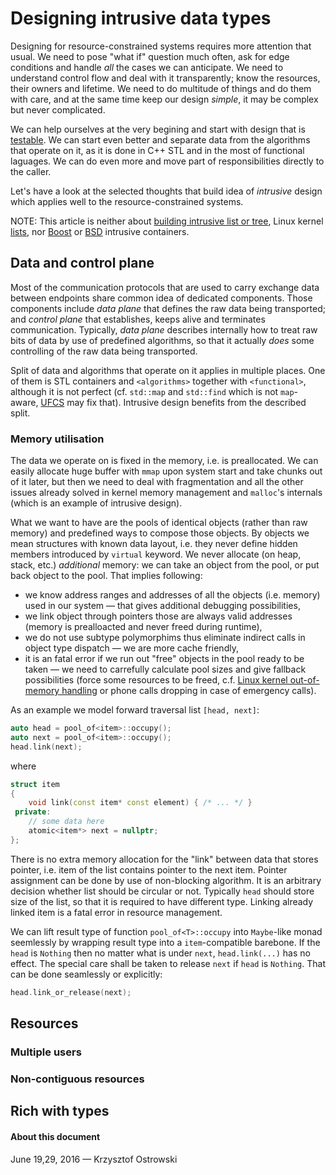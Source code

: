
# Designing intrusive data types

Designing for resource-constrained systems requires more attention that usual. We need to pose "what if" question much often, ask for edge conditions and handle _all_ the cases we can anticipate. We need to understand control flow and deal with it transparently; know the resources, their owners and lifetime. We need to do multitude of things and do them with care, and at the same time keep our design _simple_, it may be complex but never complicated.

We can help ourselves at the very begining and start with design that is [testable](https://github.com/insooth/insooth.github.io/blob/master/testable-design.md "Start with testable design right now"). We can start even better and separate data from the algorithms that operate on it, as it is done in C++ STL and in the most of  functional laguages. We can do even more and move part of responsibilities directly to the caller.

Let's have a look at the selected thoughts that build idea of _intrusive_ design which applies well to the resource-constrained systems.

NOTE: This article is neither about [building intrusive list or tree](http://www.codefarms.com/publications/intrusiv/Intrusive.pdf "Intrusive Data Structures  - Jiri Soukup"), Linux kernel [lists](https://isis.poly.edu/kulesh/stuff/src/klist/ "Linux Kernel Linked List Explained"), nor [Boost](http://www.boost.org/doc/libs/1_61_0/doc/html/intrusive.html "Boost.Intrusive") or [BSD](http://www.freebsd.org/cgi/man.cgi?queue "FreeBSD Library Functions Manual - QUEUE(3)") intrusive containers.

## Data and control plane

Most of the communication protocols that are used to carry exchange data between endpoints share common idea of dedicated components. Those components include _data plane_ that defines the raw data being transported; and _control plane_ that establishes, keeps alive and terminates communication. Typically, _data plane_ describes internally how to treat raw bits of data by use of predefined algorithms, so that it actually _does_ some controlling of the raw data being transported.

Split of data and algorithms that operate on it applies in multiple places. One of them is STL containers and `<algorithms>` together with `<functional>`, although it is not perfect (cf. `std::map` and `std::find` which is not `map`-aware, [UFCS](https://isocpp.org/files/papers/N4165.pdf "Herb Sutter: Unified Call Syntax") may fix that). Intrusive design benefits from the described split.

### Memory utilisation

The data we operate on is fixed in the memory, i.e. is preallocated. We can easily allocate huge buffer with `mmap` upon system start and take chunks out of it later, but then we need to deal with fragmentation and all the other issues already solved in kernel memory management and `malloc`'s internals (which is an example of intrusive design).

What we want to have are the pools of identical objects (rather than raw memory) and predefined ways to compose those objects. By objects we mean structures with known data layout, i.e. they never define hidden members introduced by `virtual` keyword. We never allocate (on heap, stack, etc.) _additional_ memory: we can take an object from the pool, or put back object to the pool. That implies following:
* we know address ranges and addresses of all the objects (i.e. memory) used in our system &mdash; that gives additional debugging possibilities,
* we link object through pointers those are always valid addresses (memory is prealloacted and never freed during runtime),
* we do not use subtype polymorphims thus eliminate indirect calls in object type dispatch &mdash; we are more cache friendly,
* it is an fatal error if we run out "free" objects in the pool ready to be taken &mdash; we need to carrefully calculate pool sizes and give fallback possibilities (force some resources to be freed, c.f. [Linux kernel out-of-memory handling](http://linux-mm.org/OOM_Killer "OOM Killer") or phone calls dropping in case of emergency calls).

As an example we model forward traversal list `[head, next]`:

```c++
auto head = pool_of<item>::occupy();
auto next = pool_of<item>::occupy();
head.link(next);
```

where

```c++
struct item
{
    void link(const item* const element) { /* ... */ }
 private:
    // some data here
    atomic<item*> next = nullptr; 
};
```

There is no extra memory allocation for the "link" between data that stores pointer, i.e. item of the list contains pointer to the next item. Pointer assignment can be done by use of non-blocking algorithm. It is an arbitrary decision whether list should be circular or not. Typically `head` should store size of the list, so that it is required to have different type. Linking already linked item is a fatal error in resource management.

We can lift result type of function `pool_of<T>::occupy` into `Maybe`-like monad seemlessly by wrapping result type into a `item`-compatible barebone. If the `head` is `Nothing` then no matter what is under `next`, `head.link(...)` has no effect. The special care shall be taken to release `next` if `head` is `Nothing`. That can be done seamlessly or explicitly:

```c++
head.link_or_release(next);
```


## Resources

### Multiple users
### Non-contiguous resources

## Rich with types


#### About this document

June 19,29, 2016 &mdash; Krzysztof Ostrowski
